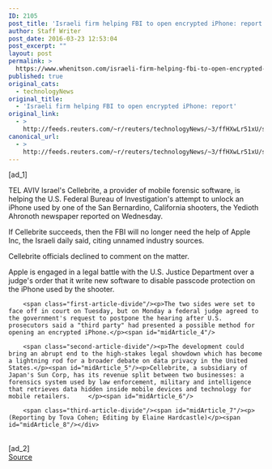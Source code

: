 ```yaml
---
ID: 2105
post_title: 'Israeli firm helping FBI to open encrypted iPhone: report'
author: Staff Writer
post_date: 2016-03-23 12:53:04
post_excerpt: ""
layout: post
permalink: >
  https://www.whenitson.com/israeli-firm-helping-fbi-to-open-encrypted-iphone-report/
published: true
original_cats:
  - technologyNews
original_title:
  - 'Israeli firm helping FBI to open encrypted iPhone: report'
original_link:
  - >
    http://feeds.reuters.com/~r/reuters/technologyNews/~3/ffHXwLr51xU/story01.htm
canonical_url:
  - >
    http://feeds.reuters.com/~r/reuters/technologyNews/~3/ffHXwLr51xU/story01.htm
---
```

 [ad_1]
<br><div id="articleText">
<span id="midArticle_start"/>

<span class="focusParagraph" readability="8"><p><span class="articleLocation">TEL AVIV</span> Israel's Cellebrite, a provider of mobile forensic software, is helping the U.S. Federal Bureau of Investigation's attempt to unlock an iPhone used by one of the San Bernardino, California shooters, the Yedioth Ahronoth newspaper reported on Wednesday.</p></span><span id="midArticle_0"/><p>If Cellebrite succeeds, then the FBI will no longer need the help of Apple Inc, the Israeli daily said, citing unnamed industry sources.</p><span id="midArticle_1"/><p>Cellebrite officials declined to comment on the matter.</p><span id="midArticle_2"/><p>Apple is engaged in a legal battle with the U.S. Justice Department over a judge's order that it write new software to disable passcode protection on the iPhone used by the shooter.</p><span id="midArticle_3"/>
        
        <span class="first-article-divide"/><p>The two sides were set to face off in court on Tuesday, but on Monday a federal judge agreed to the government's request to postpone the hearing after U.S. prosecutors said a "third party" had presented a possible method for opening an encrypted iPhone.</p><span id="midArticle_4"/>
        
        <span class="second-article-divide"/><p>The development could bring an abrupt end to the high-stakes legal showdown which has become a lightning rod for a broader debate on data privacy in the United States.</p><span id="midArticle_5"/><p>Cellebrite, a subsidiary of Japan's Sun Corp, has its revenue split between two businesses: a forensics system used by law enforcement, military and intelligence that retrieves data hidden inside mobile devices and technology for mobile retailers.     </p><span id="midArticle_6"/>
        
        <span class="third-article-divide"/><span id="midArticle_7"/><p> (Reporting by Tova Cohen; Editing by Elaine Hardcastle)</p><span id="midArticle_8"/></div>
<br>[ad_2]
<br><a href="http://feeds.reuters.com/~r/reuters/technologyNews/~3/ffHXwLr51xU/story01.htm">Source </a>
